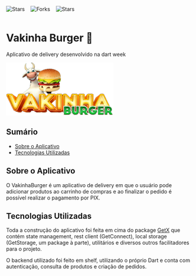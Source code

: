 <div style="display: inline-flex; gap: 1rem;">

![Stars](https://img.shields.io/github/stars/HenriqueFelixDev/vakinha-burger-dart-week?style=badge)

![Forks](https://img.shields.io/github/forks/HenriqueFelixDev/vakinha-burger-dart-week?style=badge)

![Stars](https://img.shields.io/github/watchers/HenriqueFelixDev/vakinha-burger-dart-week?style=badge)

</div>

# Vakinha Burger :hamburger:
Aplicativo de delivery desenvolvido na dart week

![Logo](./assets/images/logo-1x.png)

## Sumário
 - [Sobre o Aplicativo](#sobre-o-aplicativo)
 - [Tecnologias Utilizadas](#tecnologias-utilizadas)

## Sobre o Aplicativo
O VakinhaBurger é um aplicativo de delivery em que o usuário pode adicionar produtos ao carrinho de compras e ao finalizar o pedido é possível realizar o pagamento por PIX.

## Tecnologias Utilizadas
Toda a construção do aplicativo foi feita em cima do package [GetX](https://pub.dev/packages/get) que contém state management, rest client (GetConnect), local storage (GetStorage, um package à parte), utilitários e diversos outros facilitadores para o projeto.

O backend utilizado foi feito em shelf, utilizando o próprio Dart e conta com autenticação, consulta de produtos e criação de pedidos.